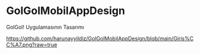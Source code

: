 # GolGolMobilAppDesign
GolGol! Uygulamasının Tasarımı

https://github.com/harunayyildiz/GolGolMobilAppDesign/blob/main/Giris%CC%A7.png?raw=true
